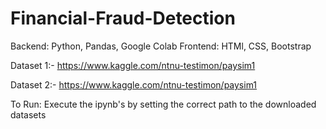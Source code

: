 # Financial-Fraud-Detection

Backend: Python, Pandas, Google Colab
Frontend: HTMl, CSS, Bootstrap

Dataset 1:- https://www.kaggle.com/ntnu-testimon/paysim1

Dataset 2:- https://www.kaggle.com/ntnu-testimon/paysim1

To Run: Execute the ipynb's by setting the correct path to the downloaded datasets